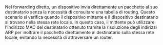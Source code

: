 Nel forwarding diretto, un dispositivo invia direttamente un pacchetto al suo destinatario senza la necessità di consultare una tabella di routing. Questo scenario si verifica quando il dispositivo mittente e il dispositivo destinatario si trovano nella stessa rete locale. In questo caso, il mittente può utilizzare l'indirizzo MAC del destinatario ottenuto tramite la risoluzione degli indirizzi ARP per inoltrare il pacchetto direttamente al destinatario sulla stessa rete locale, evitando la necessità di attraversare un router.
